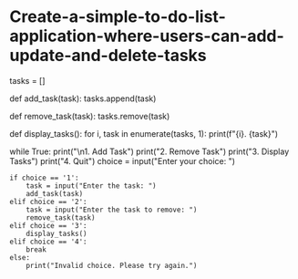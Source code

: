 # Create-a-simple-to-do-list-application-where-users-can-add-update-and-delete-tasks
tasks = []

def add_task(task):
    tasks.append(task)

def remove_task(task):
    tasks.remove(task)

def display_tasks():
    for i, task in enumerate(tasks, 1):
        print(f"{i}. {task}")

while True:
    print("\n1. Add Task")
    print("2. Remove Task")
    print("3. Display Tasks")
    print("4. Quit")
    choice = input("Enter your choice: ")

    if choice == '1':
        task = input("Enter the task: ")
        add_task(task)
    elif choice == '2':
        task = input("Enter the task to remove: ")
        remove_task(task)
    elif choice == '3':
        display_tasks()
    elif choice == '4':
        break
    else:
        print("Invalid choice. Please try again.")
